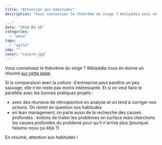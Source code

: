 ```yaml
---
title: "Attention aux habitudes"
description: "Vous connaissez le théorème du singe ? Wikipédia nous en donne un résumé [sur cette page](http://fr.wikipedia.org/wiki/Th%C3%A9or%C3%A8me_du_singe).

..."
date: "2010-09-16"
categories: 
  - "waza"
tags: 
  - "agile"
img: ""
cover: "cover4.jpg"
---
```


Vous connaissez le théorème du singe ? Wikipédia nous en donne un résumé [sur cette page](http://fr.wikipedia.org/wiki/Th%C3%A9or%C3%A8me_du_singe).

Si la comparaison avec la culture  d'entreprise peut paraître un peu sauvage, elle n'en reste pas moins intéressante. Et si on veut faire le parallèle avec les bonnes pratiques projets :

- avec des réunions de rétrospective on analyse et on tend à corriger nos actions. On remet en question nos habitudes
- en lean management, on parle aussi de la recherche des causes profondes : évitons de traiter les problèmes en surface mais cherchons les causes profondes du problème pour qu'il n'arrive plus (pourquoi faisons-nous ça déjà ?)

En résumé, attention aux habitudes !

